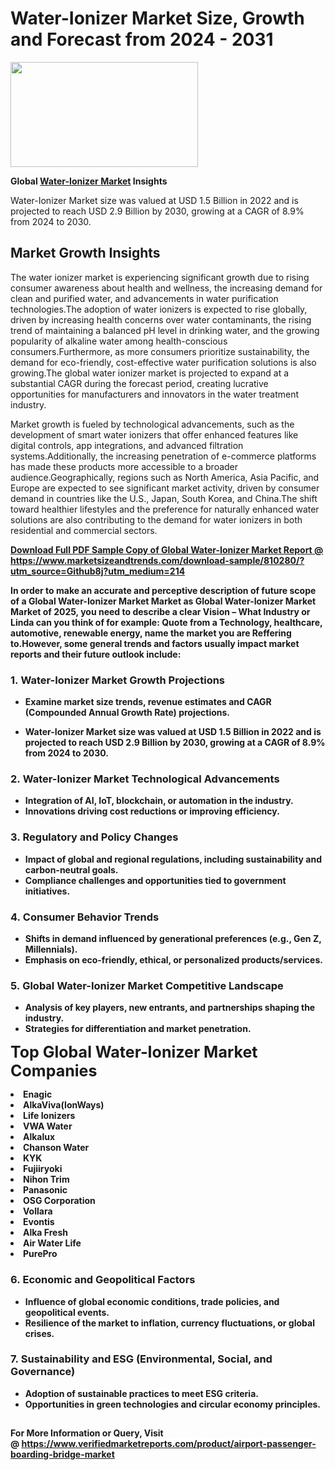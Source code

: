 <H1>Water-Ionizer Market Size, Growth and Forecast from 2024 - 2031</H1><img class="aligncenter size-medium wp-image-584254" src="https://thirdeyenews.in/wp-content/uploads/2024/09/Global-Market-Research-300x168.jpeg" alt="" width="300" height="168" /><p><strong>Global&nbsp;<a href="https://www.marketsizeandtrends.com/download-sample/810280/?utm_source=Github8j?utm_medium=214">Water-Ionizer Market</a> Insights</strong></p><p>Water-Ionizer Market size was valued at USD 1.5 Billion in 2022 and is projected to reach USD 2.9 Billion by 2030, growing at a CAGR of 8.9% from 2024 to 2030.</p><p><h2>Market Growth Insights</h2> <p>The water ionizer market is experiencing significant growth due to rising consumer awareness about health and wellness, the increasing demand for clean and purified water, and advancements in water purification technologies.The adoption of water ionizers is expected to rise globally, driven by increasing health concerns over water contaminants, the rising trend of maintaining a balanced pH level in drinking water, and the growing popularity of alkaline water among health-conscious consumers.Furthermore, as more consumers prioritize sustainability, the demand for eco-friendly, cost-effective water purification solutions is also growing.The global water ionizer market is projected to expand at a substantial CAGR during the forecast period, creating lucrative opportunities for manufacturers and innovators in the water treatment industry.</p> <p><strong><a href="#"></a></strong></p> <p>Market growth is fueled by technological advancements, such as the development of smart water ionizers that offer enhanced features like digital controls, app integrations, and advanced filtration systems.Additionally, the increasing penetration of e-commerce platforms has made these products more accessible to a broader audience.Geographically, regions such as North America, Asia Pacific, and Europe are expected to see significant market activity, driven by consumer demand in countries like the U.S., Japan, South Korea, and China.The shift toward healthier lifestyles and the preference for naturally enhanced water solutions are also contributing to the demand for water ionizers in both residential and commercial sectors.</p> <p><strong><a href="#"></p><p><span class=""><strong>Download Full PDF Sample Copy of Global Water-Ionizer Market Report</strong> @ <a href="https://www.marketsizeandtrends.com/download-sample/810280/?utm_source=Github8j?utm_medium=214" target="_blank">https://www.marketsizeandtrends.com/download-sample/810280/?utm_source=Github8j?utm_medium=214</a></span></p><p>In order to make an accurate and perceptive description of future scope of a Global&nbsp;Water-Ionizer Market Market as Global&nbsp;Water-Ionizer Market Market of 2025, you need to describe a clear Vision &ndash; What Industry or Linda can you think of for example: Quote from a Technology, healthcare, automotive, renewable energy, name the market you are Reffering to.However, some general trends and factors usually impact market reports and their future outlook include:</p><h3>1.&nbsp;<strong>Water-Ionizer Market Growth Projections</strong></h3><ul><li>Examine market size trends, revenue estimates and CAGR (Compounded Annual Growth Rate) projections.</li><li><p>Water-Ionizer Market size was valued at USD 1.5 Billion in 2022 and is projected to reach USD 2.9 Billion by 2030, growing at a CAGR of 8.9% from 2024 to 2030.</p></li></ul><h3>2.&nbsp;<strong>Water-Ionizer Market Technological Advancements</strong></h3><ul><li>Integration of AI, IoT, blockchain, or automation in the industry.</li><li>Innovations driving cost reductions or improving efficiency.</li></ul><h3>3.&nbsp;<strong>Regulatory and Policy Changes</strong></h3><ul><li>Impact of global and regional regulations, including sustainability and carbon-neutral goals.</li><li>Compliance challenges and opportunities tied to government initiatives.</li></ul><h3>4.&nbsp;<strong>Consumer Behavior Trends</strong></h3><ul><li>Shifts in demand influenced by generational preferences (e.g., Gen Z, Millennials).</li><li>Emphasis on eco-friendly, ethical, or personalized products/services.</li></ul><h3>5.&nbsp;<strong>Global Water-Ionizer Market Competitive Landscape</strong></h3><ul><li>Analysis of key players, new entrants, and partnerships shaping the industry.</li><li>Strategies for differentiation and market penetration.</li></ul><p data-pm-slice="1 1 []"><span style="color: inherit; font-family: inherit; font-size: 25px;">Top Global Water-Ionizer Market Companies</span></p><div class="" data-test-id=""><p><li>Enagic</li><li> AlkaViva(IonWays)</li><li> Life Ionizers</li><li> VWA Water</li><li> Alkalux</li><li> Chanson Water</li><li> KYK</li><li> Fujiiryoki</li><li> Nihon Trim</li><li> Panasonic</li><li> OSG Corporation</li><li> Vollara</li><li> Evontis</li><li> Alka Fresh</li><li> Air Water Life</li><li> PurePro</li></p></div><h3>6.&nbsp;<strong>Economic and Geopolitical Factors</strong></h3><ul><li>Influence of global economic conditions, trade policies, and geopolitical events.</li><li>Resilience of the market to inflation, currency fluctuations, or global crises.</li></ul><h3>7.&nbsp;<strong>Sustainability and ESG (Environmental, Social, and Governance)</strong></h3><ul><li>Adoption of sustainable practices to meet ESG criteria.</li><li>Opportunities in green technologies and circular economy principles.</li></ul><h2><strong style="font-size: 14px;">For More Information or Query, Visit @&nbsp;</strong><a style="background-color: #ffffff; font-size: 14px;" href="https://www.marketsizeandtrends.com/report/water-ionizer-market/" target="_blank">https://www.verifiedmarketreports.com/product/airport-passenger-boarding-bridge-market</a></h2>